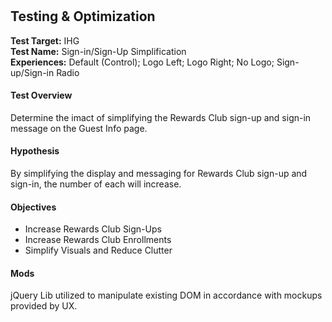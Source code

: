 # <h2>Testing & Optimization</h2>
<strong>Test Target:</strong> IHG<br>
<strong>Test Name:</strong> Sign-in/Sign-Up Simplification<br>
<strong>Experiences:</strong> Default (Control); Logo Left; Logo Right; No Logo; Sign-up/Sign-in Radio

<h4>Test Overview</h4>
Determine the imact of simplifying the Rewards Club sign-up and sign-in message on the Guest Info page.

<h4>Hypothesis</h4>
By simplifying the display and messaging for Rewards Club sign-up and sign-in, the number of each will increase.

<h4>Objectives</h4>
<ul>
	<li>Increase Rewards Club Sign-Ups</li>
	<li>Increase Rewards Club Enrollments</li>
	<li>Simplify Visuals and Reduce Clutter</li>
</ul>

<h4>Mods</h4>
jQuery Lib utilized to manipulate existing DOM in accordance with mockups provided by UX.
